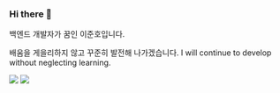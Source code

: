 ### Hi there 👋

백엔드 개발자가 꿈인 이준호입니다.

배움을 게을리하지 않고 꾸준히 발전해 나가겠습니다.
I will continue to develop without neglecting learning.

<img src="https://img.shields.io/badge/Eclipse-#2C2255?style=for-the-badge&logo=Eclipse&logoColor=white">
<img src="https://img.shields.io/badge/mysql-4479A1?style=for-the-badge&logo=mysql&logoColor=white">
<!--
**codingMachineJunior/codingMachineJunior** is a ✨ _special_ ✨ repository because its `README.md` (this file) appears on your GitHub profile.

Here are some ideas to get you started:

- 🔭 I’m currently working on ...
- 🌱 I’m currently learning ...
- 👯 I’m looking to collaborate on ...
- 🤔 I’m looking for help with ...
- 💬   Ask me about ...
- 📫 How to reach me: ...
- 😄 Pronouns: ...
- ⚡ Fun fact: ...
-->
